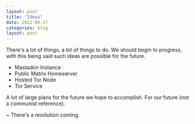 ```yaml
---
layout: post
title: "Ideas"
date: 2022-06-27
categories: blog
layout: post
---
```


There's a lot of things, a lot of things to do. We should begin to progress, with this being said such ideas are possible for the future.

- Mastadon Instance
- Public Matrix Homeserver
- Hosted Tor Node
- Tor Service

A lot of large plans for the future we hope to accomplish. For *our* future (not a communist reference).


~ There's a revolution coming.